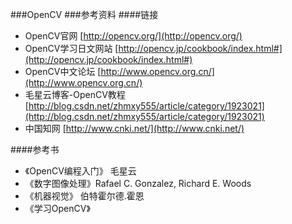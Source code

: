 ###OpenCV
###参考资料
####链接
* OpenCV官网    [http://opencv.org/](http://opencv.org/)
* OpenCV学习日文网站    [http://opencv.jp/cookbook/index.html#](http://opencv.jp/cookbook/index.html#)
* OpenCV中文论坛    [http://www.opencv.org.cn/](http://www.opencv.org.cn/)
* 毛星云博客-OpenCV教程     [http://blog.csdn.net/zhmxy555/article/category/1923021](http://blog.csdn.net/zhmxy555/article/category/1923021)
* 中国知网      [http://www.cnki.net/](http://www.cnki.net/)

####参考书
* 《OpenCV编程入门》 毛星云
* 《数字图像处理》Rafael C. Gonzalez, Richard E. Woods
* 《机器视觉》 伯特霍尔德.霍恩
* 《学习OpenCV》
